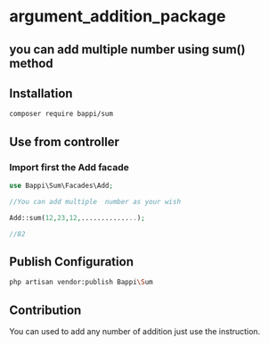 # argument_addition_package
you can add multiple number using sum() method
---
## Installation
```sh
composer require bappi/sum
```

## Use from controller

### Import first the Add facade 
```php
use Bappi\Sum\Facades\Add;
```
```php
//You can add multiple  number as your wish

Add::sum(12,23,12,..............);

//82
```


## Publish Configuration 

```sh
php artisan vendor:publish Bappi\Sum
```

## Contribution 

You can used to add any number of addition just use the instruction.
